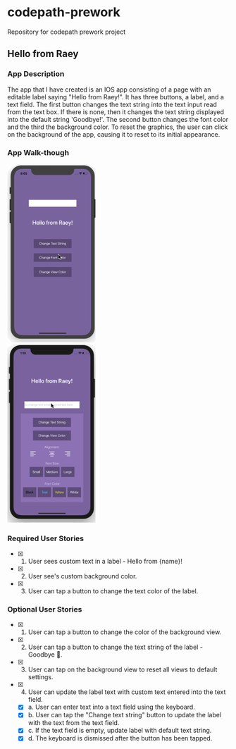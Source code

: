 # codepath-prework
Repository for codepath prework project

## Hello from Raey

### App Description
The app that I have created is an IOS app consisting of a page with an editable label saying "Hello from Raey!". 
It has three buttons, a label, and a text field. The first button changes the text string into the text input read from the text box. If there is none, then it changes the text string displayed into the default string 'Goodbye!'. The second button changes the font color and the third the background color. 
To reset the graphics, the user can click on the background of the app, causing it to reset to its initial appearance. 

### App Walk-though
<img src="https://github.com/RaeyWAweke/codepath-prework/blob/master/aweke_prework.gif?raw=true" width=200><br><img src="https://github.com/RaeyWAweke/codepath-prework/blob/master/aweke_prework2.gif" width=200><br>
### Required User Stories
- [x] 1. User sees custom text in a label - Hello from {name}!
- [x] 2. User see's custom background color.
- [x] 3. User can tap a button to change the text color of the label.

### Optional User Stories
- [x] 1. User can tap a button to change the color of the background view.
- [x] 2. User can tap a button to change the text string of the label - Goodbye 👋.
- [x] 3. User can tap on the background view to reset all views to default settings.
- [x] 4. User can update the label text with custom text entered into the text field.
   - [x] a. User can enter text into a text field using the keyboard.
   - [x] b. User can tap the "Change text string" button to update the label with the text from the text field.
   - [x] c. If the text field is empty, update label with default text string.
   - [x] d. The keyboard is dismissed after the button has been tapped.
